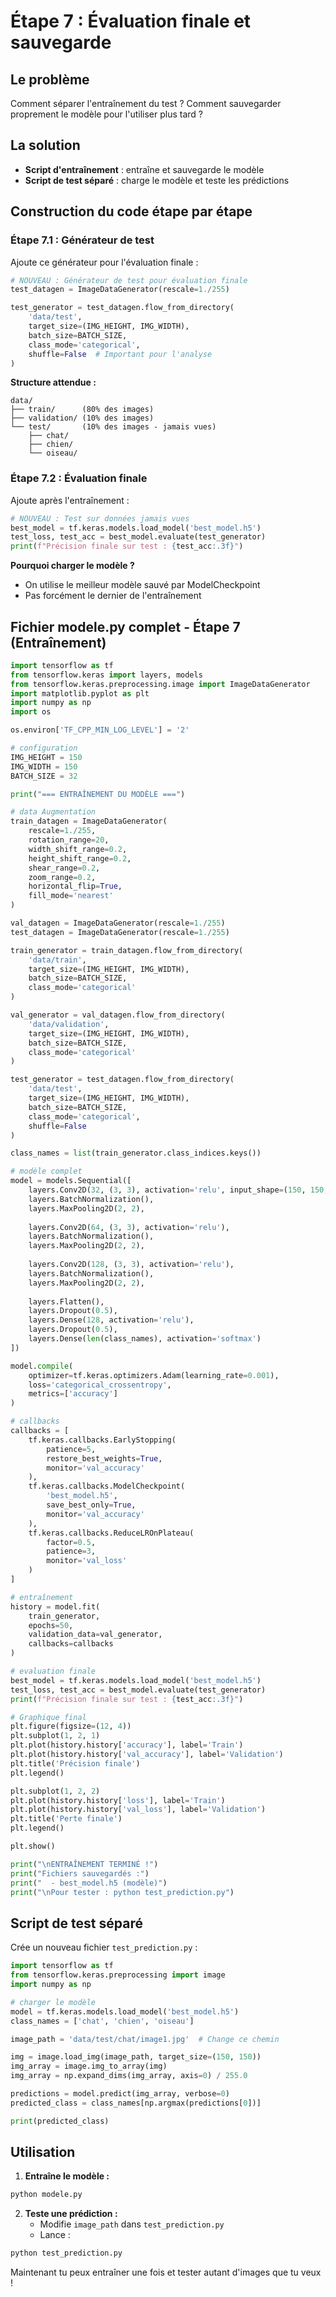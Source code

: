 # Étape 7 : Évaluation finale et sauvegarde

## Le problème

Comment séparer l'entraînement du test ? Comment sauvegarder proprement le modèle pour l'utiliser plus tard ?

## La solution

- **Script d'entraînement** : entraîne et sauvegarde le modèle
- **Script de test séparé** : charge le modèle et teste les prédictions

## Construction du code étape par étape

### Étape 7.1 : Générateur de test

Ajoute ce générateur pour l'évaluation finale :

```python
# NOUVEAU : Générateur de test pour évaluation finale
test_datagen = ImageDataGenerator(rescale=1./255)

test_generator = test_datagen.flow_from_directory(
    'data/test',
    target_size=(IMG_HEIGHT, IMG_WIDTH),
    batch_size=BATCH_SIZE,
    class_mode='categorical',
    shuffle=False  # Important pour l'analyse
)
```

**Structure attendue :**
```
data/
├── train/      (80% des images)
├── validation/ (10% des images)
└── test/       (10% des images - jamais vues)
    ├── chat/
    ├── chien/
    └── oiseau/
```

### Étape 7.2 : Évaluation finale

Ajoute après l'entraînement :

```python
# NOUVEAU : Test sur données jamais vues
best_model = tf.keras.models.load_model('best_model.h5')
test_loss, test_acc = best_model.evaluate(test_generator)
print(f"Précision finale sur test : {test_acc:.3f}")
```

**Pourquoi charger le modèle ?**
- On utilise le meilleur modèle sauvé par ModelCheckpoint
- Pas forcément le dernier de l'entraînement


## Fichier modele.py complet - Étape 7 (Entraînement)

```python
import tensorflow as tf
from tensorflow.keras import layers, models
from tensorflow.keras.preprocessing.image import ImageDataGenerator
import matplotlib.pyplot as plt
import numpy as np
import os

os.environ['TF_CPP_MIN_LOG_LEVEL'] = '2'

# configuration
IMG_HEIGHT = 150
IMG_WIDTH = 150
BATCH_SIZE = 32

print("=== ENTRAÎNEMENT DU MODÈLE ===")

# data Augmentation
train_datagen = ImageDataGenerator(
    rescale=1./255,
    rotation_range=20,
    width_shift_range=0.2,
    height_shift_range=0.2,
    shear_range=0.2,
    zoom_range=0.2,
    horizontal_flip=True,
    fill_mode='nearest'
)

val_datagen = ImageDataGenerator(rescale=1./255)
test_datagen = ImageDataGenerator(rescale=1./255)

train_generator = train_datagen.flow_from_directory(
    'data/train',
    target_size=(IMG_HEIGHT, IMG_WIDTH),
    batch_size=BATCH_SIZE,
    class_mode='categorical'
)

val_generator = val_datagen.flow_from_directory(
    'data/validation',
    target_size=(IMG_HEIGHT, IMG_WIDTH),
    batch_size=BATCH_SIZE,
    class_mode='categorical'
)

test_generator = test_datagen.flow_from_directory(
    'data/test',
    target_size=(IMG_HEIGHT, IMG_WIDTH),
    batch_size=BATCH_SIZE,
    class_mode='categorical',
    shuffle=False
)

class_names = list(train_generator.class_indices.keys())

# modèle complet
model = models.Sequential([
    layers.Conv2D(32, (3, 3), activation='relu', input_shape=(150, 150, 3)),
    layers.BatchNormalization(),
    layers.MaxPooling2D(2, 2),
    
    layers.Conv2D(64, (3, 3), activation='relu'),
    layers.BatchNormalization(),
    layers.MaxPooling2D(2, 2),
    
    layers.Conv2D(128, (3, 3), activation='relu'),
    layers.BatchNormalization(),
    layers.MaxPooling2D(2, 2),
    
    layers.Flatten(),
    layers.Dropout(0.5),
    layers.Dense(128, activation='relu'),
    layers.Dropout(0.5),
    layers.Dense(len(class_names), activation='softmax')
])

model.compile(
    optimizer=tf.keras.optimizers.Adam(learning_rate=0.001),
    loss='categorical_crossentropy',
    metrics=['accuracy']
)

# callbacks
callbacks = [
    tf.keras.callbacks.EarlyStopping(
        patience=5,
        restore_best_weights=True,
        monitor='val_accuracy'
    ),
    tf.keras.callbacks.ModelCheckpoint(
        'best_model.h5',
        save_best_only=True,
        monitor='val_accuracy'
    ),
    tf.keras.callbacks.ReduceLROnPlateau(
        factor=0.5,
        patience=3,
        monitor='val_loss'
    )
]

# entraînement
history = model.fit(
    train_generator,
    epochs=50,
    validation_data=val_generator,
    callbacks=callbacks
)

# evaluation finale
best_model = tf.keras.models.load_model('best_model.h5')
test_loss, test_acc = best_model.evaluate(test_generator)
print(f"Précision finale sur test : {test_acc:.3f}")

# Graphique final
plt.figure(figsize=(12, 4))
plt.subplot(1, 2, 1)
plt.plot(history.history['accuracy'], label='Train')
plt.plot(history.history['val_accuracy'], label='Validation')
plt.title('Précision finale')
plt.legend()

plt.subplot(1, 2, 2)
plt.plot(history.history['loss'], label='Train')
plt.plot(history.history['val_loss'], label='Validation')
plt.title('Perte finale')
plt.legend()

plt.show()

print("\nENTRAÎNEMENT TERMINÉ !")
print("Fichiers sauvegardés :")
print("  - best_model.h5 (modèle)")
print("\nPour tester : python test_prediction.py")
```

## Script de test séparé

Crée un nouveau fichier `test_prediction.py` :

```python
import tensorflow as tf
from tensorflow.keras.preprocessing import image
import numpy as np

# charger le modèle
model = tf.keras.models.load_model('best_model.h5')
class_names = ['chat', 'chien', 'oiseau']

image_path = 'data/test/chat/image1.jpg'  # Change ce chemin

img = image.load_img(image_path, target_size=(150, 150))
img_array = image.img_to_array(img)
img_array = np.expand_dims(img_array, axis=0) / 255.0

predictions = model.predict(img_array, verbose=0)
predicted_class = class_names[np.argmax(predictions[0])]

print(predicted_class)
```

## Utilisation

1. **Entraîne le modèle :**
```bash
python modele.py
```

2. **Teste une prédiction :**
   - Modifie `image_path` dans `test_prediction.py`
   - Lance :
```bash
python test_prediction.py
```

Maintenant tu peux entraîner une fois et tester autant d'images que tu veux !